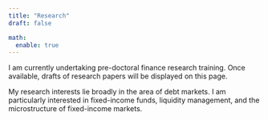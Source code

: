 ```yaml
---
title: "Research"
draft: false

math:
  enable: true
---
```


I am currently undertaking pre-doctoral finance research training. Once available, drafts of research papers will be displayed on this page. 

My research interests lie broadly in the area of debt markets. I am particularly interested in fixed-income funds, liquidity management, and the microstructure of fixed-income markets. 


